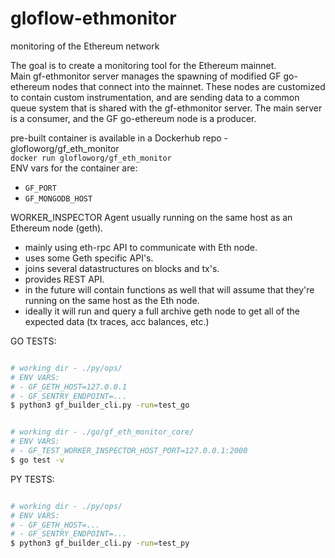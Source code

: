 # gloflow-ethmonitor
monitoring of the Ethereum network





The goal is to create a monitoring tool for the Ethereum mainnet.  
Main gf-ethmonitor server manages the spawning of modified GF go-ethereum nodes that connect into the mainnet. These nodes are customized to contain custom instrumentation, and are sending data to a common queue system that is shared with the gf-ethmonitor server. The main server is a consumer, and the GF go-ethereum node is a producer.  

pre-built container is available in a Dockerhub repo - glofloworg/gf_eth_monitor  
`docker run glofloworg/gf_eth_monitor`  
ENV vars for the container are:  
- `GF_PORT`
- `GF_MONGODB_HOST`




WORKER_INSPECTOR
Agent usually running on the same host as an Ethereum node (geth).
- mainly using eth-rpc API to communicate with Eth node.
- uses some Geth specific API's.
- joins several datastructures on blocks and tx's.
- provides REST API.
- in the future will contain functions as well that will assume that they're running on the same host as the Eth node.
- ideally it will run and query a full archive geth node to get all of the expected data (tx traces, acc balances, etc.)





GO TESTS:
```bash

# working dir - ./py/ops/
# ENV VARS:
# - GF_GETH_HOST=127.0.0.1
# - GF_SENTRY_ENDPOINT=...
$ python3 gf_builder_cli.py -run=test_go


# working dir - ./go/gf_eth_monitor_core/
# ENV VARS:
# - GF_TEST_WORKER_INSPECTOR_HOST_PORT=127.0.0.1:2000
$ go test -v

```


PY TESTS:
```bash

# working dir - ./py/ops/
# ENV VARS:
# - GF_GETH_HOST=...
# - GF_SENTRY_ENDPOINT=...
$ python3 gf_builder_cli.py -run=test_py

```